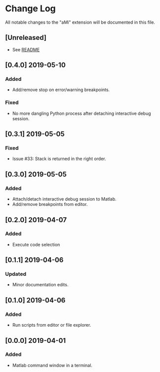 # Change Log

All notable changes to the "aMi" extension will be documented in this file.

## [Unreleased]

- See [README](README.md)

## [0.4.0] 2019-05-10

### Added

- Add/remove stop on error/warning breakpoints.

### Fixed

- No more dangling Python process after detaching interactive debug session.

## [0.3.1] 2019-05-05

### Fixed

- Issue #33: Stack is returned in the right order.

## [0.3.0] 2019-05-05

### Added

- Attach/detach interactive debug session to Matlab.
- Add/remove breakpoints from editor.

## [0.2.0] 2019-04-07

### Added

- Execute code selection

## [0.1.1] 2019-04-06

### Updated

- Minor documentation edits.

## [0.1.0] 2019-04-06

### Added

- Run scripts from editor or file explorer.

## [0.0.0] 2019-04-01

### Added

- Matlab command window in a terminal.